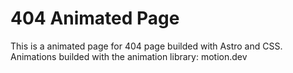 # 404 Animated Page

This is a animated page for 404 page builded with Astro and CSS. Animations builded with the animation library: motion.dev
